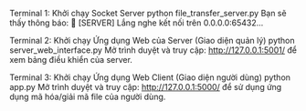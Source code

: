 Terminal 1: Khởi chạy Socket Server
python file_transfer_server.py
Bạn sẽ thấy thông báo: 🚀 [SERVER] Lắng nghe kết nối trên 0.0.0.0:65432...

Terminal 2: Khởi chạy Ứng dụng Web của Server (Giao diện quản lý)
python server_web_interface.py
Mở trình duyệt và truy cập: http://127.0.0.1:5001/ để xem bảng điều khiển của server.

Terminal 3: Khởi chạy Ứng dụng Web Client (Giao diện người dùng)
python app.py
Mở trình duyệt và truy cập: http://127.0.0.1:5000/ để sử dụng ứng dụng mã hóa/giải mã file của người dùng.
